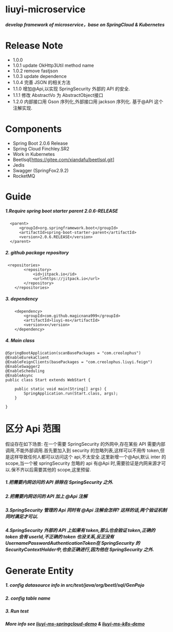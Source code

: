 # liuyi-microservice
##### develop framework of microservice，base on SpringCloud &amp; Kubernetes

# Release Note

* 1.0.0
* 1.0.1 update OkHttp3Util method name
* 1.0.2 remove fastjson
* 1.0.3 update dependence
* 1.0.4 完善 JSON 的相关方法
* 1.1.0 增加@Api,以实现 SpringSecurity 外部的 API 的安全.
* 1.1.1 修改 AbstractVo 为 AbstractObject接口
* 1.2.0 内部接口用 Gson 序列化,外部接口用 jackson 序列化. 基于@API 这个注解实现.

# Components

* Spring Boot 2.0.6 Release
* Spring Cloud Finchley.SR2
* Work in Kubernetes
* Beetlsql[https://gitee.com/xiandafu/beetlsql.git]
* Jedis
* Swagger (SpringFox2.9.2)
* RocketMQ

# Guide
##### 1.Require spring boot starter parent 2.0.6-RELEASE
```
  <parent>
      <groupId>org.springframework.boot</groupId>
      <artifactId>spring-boot-starter-parent</artifactId>
      <version>2.0.6.RELEASE</version>
  </parent>
```

##### 2. github package repository
```
 <repositories>
        <repository>
            <id>jitpack.io</id>
            <url>https://jitpack.io</url>
        </repository>
    </repositories>
```

##### 3. dependency
```
    <dependency>
        <groupId>com.github.magicnana999</groupId>
        <artifactId>liuyi-ms</artifactId>
        <version>x</version>
    </dependency>
```


##### 4. Main class
```
@SpringBootApplication(scanBasePackages = "com.creolophus")
@EnableEurekaClient
@EnableFeignClients(basePackages = "com.creolophus.liuyi.feign")
@EnableSwagger2
@EnableScheduling
@EnableAsync
public class Start extends WebStart {

    public static void main(String[] args) {
        SpringApplication.run(Start.class, args);
    }

}
```

# 区分 Api 范围
假设存在如下场景:
在一个需要 SpringSecurity 的外网中,存在某些 API 需要内部调用,不能外部调用.首先要加入到 security 的忽略列表,这样可以不用传 token,但是这样导致任何人都可以访问这个 api,不太安全.这里新增一个@Api,默认 inter 的 scope,当一个被 springSecurity 忽略的 api 有@Api 时,需要验证是内网来源才可以.保不齐以后需要其他的 scope,这里预留.


##### 1.把需要内网访问的 API 排除在 SpringSecurity 之外.
##### 2.把需要内网访问的 API 加上 @Api 注解
##### 3.SpringSecurity 管理的 Api 同时有 @Api 注解会怎样? 这样的话,两个验证机制同时满足才可以.
##### 4.SpringSecurity 外部的 API 上如果有 token,那么也会验证 token,正确的 token 会有 userId,不正确的 token 也没关系,反正没有UsernamePasswordAuthenticationToken在 SpringSecurity 的SecurityContextHolder中,也会正确进行,因为他在 SpringSecurity 之外.

# Generate Entity
##### 1. config datasource info in src/test/java/org/beetl/sql/GenPojo
##### 2. config table name 
##### 3. Run test

##### More info see [liuyi-ms-springcloud-demo](https://github.com/magicnana999/liuyi-ms-springcloud-demo) & [liuyi-ms-k8s-demo](https://github.com/magicnana999/liuyi-ms-k8s-demo)

